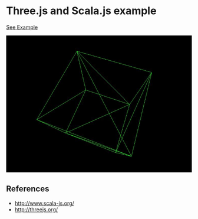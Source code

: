 # Three.js and Scala.js example
[See Example](http://htmlpreview.github.com/?https://github.com/totekp/threejs-scala-example/blob/master/example2.html)

![](cube.JPG)
## References
- http://www.scala-js.org/
- http://threejs.org/